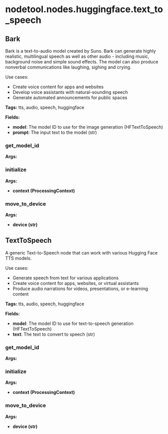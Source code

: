 # nodetool.nodes.huggingface.text_to_speech

## Bark

Bark is a text-to-audio model created by Suno. Bark can generate highly realistic, multilingual speech as well as other audio - including music, background noise and simple sound effects. The model can also produce nonverbal communications like laughing, sighing and crying.

Use cases:
- Create voice content for apps and websites
- Develop voice assistants with natural-sounding speech
- Generate automated announcements for public spaces

**Tags:** tts, audio, speech, huggingface

**Fields:**
- **model**: The model ID to use for the image generation (HFTextToSpeech)
- **prompt**: The input text to the model (str)

### get_model_id

**Args:**

### initialize

**Args:**
- **context (ProcessingContext)**

### move_to_device

**Args:**
- **device (str)**


## TextToSpeech

A generic Text-to-Speech node that can work with various Hugging Face TTS models.

Use cases:
- Generate speech from text for various applications
- Create voice content for apps, websites, or virtual assistants
- Produce audio narrations for videos, presentations, or e-learning content

**Tags:** tts, audio, speech, huggingface

**Fields:**
- **model**: The model ID to use for text-to-speech generation (HFTextToSpeech)
- **text**: The text to convert to speech (str)

### get_model_id

**Args:**

### initialize

**Args:**
- **context (ProcessingContext)**

### move_to_device

**Args:**
- **device (str)**


